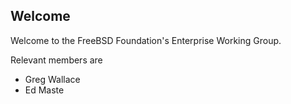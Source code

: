 ## Welcome

Welcome to the FreeBSD Foundation's Enterprise Working Group.

Relevant members are
* Greg Wallace
* Ed Maste
